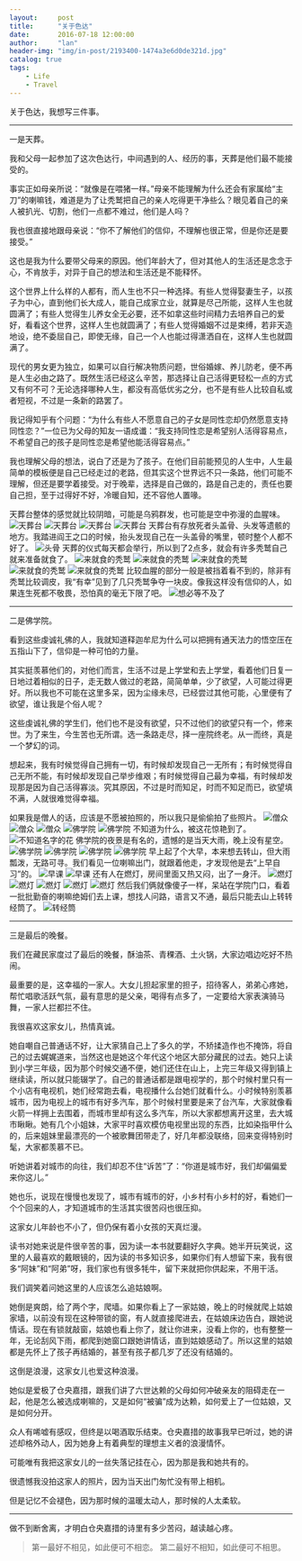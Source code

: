 ```yaml
---
layout:     post
title:      "关于色达"
date:       2016-07-18 12:00:00
author:     "lan"
header-img: "img/in-post/2193400-1474a3e6d0de321d.jpg"
catalog: true
tags:
    - Life
    - Travel
---
```


关于色达，我想写三件事。

----

一是天葬。

我和父母一起参加了这次色达行，中间遇到的人、经历的事，天葬是他们最不能接受的。

事实正如母亲所说：“就像是在喂猪一样。”母亲不能理解为什么还会有家属给“主刀”的喇嘛钱，难道是为了让秃鹫把自己的亲人吃得更干净些么？眼见着自己的亲人被扒光、切割，他们一点都不难过，他们是人吗？

我也很直接地跟母亲说：“你不了解他们的信仰，不理解也很正常，但是你还是要接受。”

这也是我为什么要带父母来的原因。他们年龄大了，但对其他人的生活还是念念于心，不肯放手，对异于自己的想法和生活还是不能释怀。

这个世界上什么样的人都有，而人生也不只一种选择。有些人觉得娶妻生子，以孩子为中心，直到他们长大成人，能自己成家立业，就算是尽己所能，这样人生也就圆满了；有些人觉得生儿养女全无必要，还不如拿这些时间精力去培养自己的爱好，看看这个世界，这样人生也就圆满了；有些人觉得婚姻不过是束缚，若非天造地设，绝不委屈自己，即使无缘，自己一个人也能过得潇洒自在，这样人生也就圆满了。

现代的男女更为独立，如果可以自行解决物质问题，世俗婚嫁、养儿防老，便不再是人生必由之路了。既然生活已经这么辛苦，那选择让自己活得更轻松一点的方式又有何不可？无论选择哪种人生，都没有高低优劣之分，也不是有些人比较自私或者短视，不过是一条新的路罢了。

我记得知乎有个问题：“为什么有些人不愿意自己的子女是同性恋却仍然愿意支持同性恋？”一位已为父母的知友一语成谶：“我支持同性恋是希望别人活得容易点，不希望自己的孩子是同性恋是希望他能活得容易点。”

我也理解父母的想法，说白了还是为了孩子。在他们目前能预见的人生中，人生最简单的模板便是自己已经走过的老路，但其实这个世界远不只一条路，他们可能不理解，但还是要学着接受。对于晚辈，选择是自己做的，路是自己走的，责任也要自己担，至于过得好不好，冷暖自知，还不容他人置喙。

天葬台整体的感觉就比较阴暗，可能是乌鸦群发，也可能是空中弥漫的血腥味。
![天葬台](/img/in-post/2193400-8b0b551add3c213f.jpg)
![天葬台](/img/in-post/2193400-98661cd92dc4a161.jpg)
![天葬台](/img/in-post/2193400-563754b68537720f.jpg)
![天葬台](/img/in-post/2193400-e505785e3b23b7b4.jpg)
天葬台有存放死者头盖骨、头发等遗骸的地方。我踏进阎王之口的时候，抬头发现自己在一头盖骨的嘴里，顿时整个人都不好了。
![头骨](/img/in-post/2193400-30be4411faceda36.jpg)
天葬的仪式每天都会举行，所以到了2点多，就会有许多秃鹫自己就来准备就食了。
![来就食的秃鹫](/img/in-post/2193400-b320df1c436ce910.jpg)
![来就食的秃鹫](/img/in-post/2193400-3c739a8f29f0445a.jpg)
![来就食的秃鹫](/img/in-post/2193400-132735a6f5804a46.jpg)
![来就食的秃鹫](/img/in-post/2193400-bbea16a569dd8b11.jpg)
![来就食的秃鹫](/img/in-post/2193400-1a763e4ed189dab1.jpg)
比较血腥的部分一般是被挡着看不到的，除非有秃鹫比较调皮，我“有幸”见到了几只秃鹫争夺一块皮。像我这样没有信仰的人，如果连生死都不敬畏，恐怕真的毫无下限了吧。
![想必等不及了](/img/in-post/2193400-2dde60127cd74b0e.jpg)

----

二是佛学院。

看到这些虔诚礼佛的人，我就知道释迦牟尼为什么可以把拥有通天法力的悟空压在五指山下了，信仰是一种可怕的力量。

其实挺羡慕他们的，对他们而言，生活不过是上学堂和去上学堂，看着他们日复一日地过着相似的日子，走无数人做过的老路，简简单单，少了欲望，人可能过得更好。所以我也不可能在这里多呆，因为尘缘未尽，已经尝过其他可能，心里便有了欲望，谁让我是个俗人呢？

这些虔诚礼佛的学生们，他们也不是没有欲望，只不过他们的欲望只有一个，修来世。为了来生，今生苦也无所谓。选一条路走尽，择一座院终老。从一而终，真是一个梦幻的词。

想起来，我有时候觉得自己拥有一切，有时候却发现自己一无所有；有时候觉得自己无所不能，有时候却发现自己举步维艰；有时候觉得自己最为幸福，有时候却发现那是因为自己活得寡淡。究其原因，不过是时而知足，时而不知足而已，欲望填不满，人就很难觉得幸福。

如果我是僧人的话，应该是不愿被拍照的，所以我只是偷偷拍了些照片。
![僧众](/img/in-post/2193400-d1b8c00698b4b0a4.jpg)
![僧众](/img/in-post/2193400-6cf8cea41e485416.jpg)
![僧众](/img/in-post/2193400-c0e32754963395b6.jpg)
![佛学院](/img/in-post/2193400-9a92ad7b3e770361.jpg)
![佛学院](/img/in-post/2193400-f40b980696e4ec86.jpg)
不知道为什么，被这花惊艳到了。
![不知道名字的花](/img/in-post/2193400-7d1096edcace3673.jpg)
佛学院的夜景是有名的，遗憾的是当天大雨，晚上没有星空。
![佛学院](/img/in-post/2193400-f8dd48abad61cf92.jpg)
![佛学院](/img/in-post/2193400-3f6ce42d0b2bbaab.jpg)
![佛学院](/img/in-post/2193400-807ef1917a81f9c1.jpg)
![佛学院](/img/in-post/2193400-4f0f8a58604404f5.jpg)
早上起了个大早，本来想去转山，但大雨瓢泼，无路可寻。我们看见一位喇嘛出门，就跟着他走，才发现他是去“上早自习”的。
![早课](/img/in-post/2193400-c9adb0400b1a78a6.jpg)
![早课](/img/in-post/2193400-8b1d5bd030edbd7b.jpg)
还有人在燃灯，房间里面又热又闷，出了一身汗。
![燃灯](/img/in-post/2193400-9b3bc943b5e13bc5.jpg)
![燃灯](/img/in-post/2193400-1474a3e6d0de321d.jpg)
![燃灯](/img/in-post/2193400-acc40172dfffea1b.jpg)
![燃灯](/img/in-post/2193400-30d38d641514a07e.jpg)
![燃灯](/img/in-post/2193400-46ebfc31bc02b1cc.jpg)
然后我们俩就像傻子一样，呆站在学院门口，看着一批批勤奋的喇嘛绝姆们去上课，想找人问路，语言又不通，最后只能去山上转转经筒了。
![转经筒](/img/in-post/2193400-f677fc7b9ecdf018.jpg)

---

三是最后的晚餐。

我们在藏民家度过了最后的晚餐，酥油茶、青稞酒、土火锅，大家边唱边吃好不热闹。

最重要的是，这幸福的一家人。大女儿担起家里的担子，招待客人，弟弟心疼她，帮忙唱歌活跃气氛，最有意思的是父亲，喝得有点多了，一定要给大家表演骑马舞，一家人拦都拦不住。

我很喜欢这家女儿，热情真诚。

她自嘲自己普通话不好，让大家猜自己上了多久的学，不矫揉造作也不掩饰，将自己的过去娓娓道来，当然这也是她这个年代这个地区大部分藏民的过去。她只上读到小学三年级，因为那个时候交通不便，她们还住在山上，上完三年级又得到镇上继续读，所以就只能辍学了。自己的普通话都是跟电视学的，那个时候村里只有一个小店有电视机，她们经常跑去看，电视播什么台她们就看什么。小时候特别羡慕城市，因为电视上的城市有好多汽车，那个时候村里要是来了台汽车，大家就像看火箭一样拥上去围着，而城市里却有这么多汽车，所以大家都想离开这里，去大城市瞅瞅。她有几个小姐妹，大家平时喜欢模仿电视里出现的东西，比如染指甲什么的，后来姐妹里最漂亮的一个被歌舞团带走了，好几年都没联络，回来变得特别时髦，大家都羡慕不已。

听她讲着对城市的向往，我们却忍不住“诉苦”了：“你道是城市好，我们却偏偏爱来你这儿。”

她也乐，说现在慢慢也发现了，城市有城市的好，小乡村有小乡村的好，看她们一个个回来的人，才知道城市的生活其实很苦闷也很压抑。

这家女儿年龄也不小了，但仍保有着小女孩的天真烂漫。

读书对她来说是件很辛苦的事，因为读一本书就要翻好久字典。她半开玩笑说，这里的人最喜欢的戴眼镜的，因为读的书多知识多，如果你们有人想留下来，我有很多“阿妹”和“阿弟”呀，我们家也有很多牦牛，留下来就把你供起来，不用干活。

我们调笑着问她这里的人应该怎么追姑娘啊。

她倒是爽朗，给了两个字，爬墙。如果你看上了一家姑娘，晚上的时候就爬上姑娘家墙，以前没有现在这种带锁的窗，有人就直接爬进去，在姑娘床边告白，跟她说情话。现在有锁就敲窗，姑娘也看上你了，就让你进来，没看上你的，也有整整一年，无论刮风下雨，都爬到她窗口跟她讲情话，直到姑娘感动了。所以这里的姑娘都是先怀上了孩子再结婚的，甚至有孩子都几岁了还没有结婚的。

这倒是浪漫，这家女儿也爱这种浪漫。

她似是爱极了仓央嘉措，跟我们讲了六世达赖的父母如何冲破亲友的阻碍走在一起，他是怎么被选成喇嘛的，又是如何“被骗”成为达赖，如何爱上了一位姑娘，又是如何分开。

众人有唏嘘有感叹，但终是以喝酒取乐结束。仓央嘉措的故事我早已听过，她的讲述却格外动人，因为她身上有着典型的理想主义者的浪漫情怀。

可能唯有我把这家女儿的一丝失落记挂在心，因为那是我和她共有的。

很遗憾我没拍这家人的照片，因为当天出门匆忙没有带上相机。

但是记忆不会褪色，因为那时候的温暖太动人，那时候的人太柔软。

-------
做不到断舍离，才明白仓央嘉措的诗里有多少苦闷，越读越心疼。
> 第一最好不相见，如此便可不相恋。 
> 第二最好不相知，如此便可不相思。